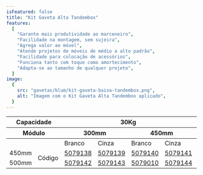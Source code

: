 ```yaml
---
isFeatured: false
title: "Kit Gaveta Alta Tandembox"
features:
  [
    "Garante mais produtividade ao marceneiro",
    "Facilidade na montagem, sem sujeira",
    "Agrega valor ao móvel",
    "Atende projetos de móveis de médio a alto padrão",
    "Facilidade para colocação de acessórios",
    "Funciona tanto com toque como amortecimento",
    "Adapta-se ao tamanho de qualquer projeto",
  ]
image:
  {
    src: "gavetas/blum/kit-gaveta-baixa-tandembox.png",
    alt: "Imagem com o Kit Gaveta Alta Tandembox aplicado",
  }
---
```


<table>
    <thead>
      <tr>
        <th colspan="2">Capacidade</th>
        <th colspan="4">30Kg</th>
        <th colspan="4">50Kg</th>
      </tr>
      <tr>
        <th colspan="2">Módulo</th>
        <th colspan="2">300mm</th>
        <th colspan="2">450mm</th>
        <th colspan="2">600mm</th>
        <th colspan="2">900mm</th>
      </tr>
    </thead>
    <tbody>
      <tr>
        <td></td>
        <td></td> 
        <td>Branco</td>
        <td>Cinza</td>
        <td>Branco</td>
        <td>Cinza</td>
        <td>Branco</td>
        <td>Cinza</td>
        <td>Branco</td>
        <td>Cinza</td>
      </tr>
      <tr>
        <td>450mm</td>
        <td rowspan="2">Código</td> 
        <td><a title="Abrir produto no e-commerce Leo" href="https://www.leomadeiras.com.br/product/prod-3-
Kit_Gaveta_Alta_Branca_450mm_Tamdembox_para_Nicho_300mm_Blum?region_id=100100" target="_blank">5079138</a></td>
        <td><a title="Abrir produto no e-commerce Leo" href="https://www.leomadeiras.com.br/product/prod-3-
Kit_Gaveta_Alta_Cinza_450mm_Tamdembox_para_Nicho_300mm_Blum?region_id=100100" target="_blank">5079139</a></td>
        <td><a title="Abrir produto no e-commerce Leo" href="https://www.leomadeiras.com.br/product/prod-3-
Kit_Gaveta_Alta_Branca_450mm_Tamdembox_para_Nicho_450mm_Blum?region_id=100100" target="_blank">5079140</a></td>
        <td><a title="Abrir produto no e-commerce Leo" href="https://www.leomadeiras.com.br/product/prod-3-
Kit_Gaveta_Alta_Cinza_450mm_Tamdembox_para_Nicho_450mm_Blum?region_id=100100" target="_blank">5079141</a></td>
        <td><a title="Abrir produto no e-commerce Leo" href="https://www.leomadeiras.com.br/product/prod-3-
Kit_Gaveta_Alta_Branca_450mm_Tamdembox_para_Nicho_600mm_Blum?region_id=100100" target="_blank">5079145</a></td>
        <td><a title="Abrir produto no e-commerce Leo" href="https://www.leomadeiras.com.br/product/prod-3-
Kit_Gaveta_Alta_Cinza_450mm_Tamdembox_para_Nicho_600mm_Blum?region_id=100100" target="_blank">5079011</a></td>
        <td><a title="Abrir produto no e-commerce Leo" href="https://www.leomadeiras.com.br/product/prod-3-
Kit_Gaveta_Alta_Branca_450mm_Tamdembox_para_Nicho_900mm_Blum?region_id=100100" target="_blank">5079146</a></td>
        <td><a title="Abrir produto no e-commerce Leo" href="https://www.leomadeiras.com.br/product/prod-3-
Kit_Gaveta_Alta_Cinza_450mm_Tamdembox_para_Nicho_900mm_Blum?region_id=100100" target="_blank">5079012</a></td>
      </tr>
      <tr>
        <td>500mm</td>
        <td><a title="Abrir produto no e-commerce Leo" href="https://www.leomadeiras.com.br/product/prod-3-
Kit_Gaveta_Alta_Branca_500mm_Tamdembox_para_Nicho_300mm_Blum?region_id=100100" target="_blank">5079142</a></td>
        <td><a title="Abrir produto no e-commerce Leo" href="https://www.leomadeiras.com.br/product/prod-3-
Kit_Gaveta_Alta_Cinza_500mm_Tamdembox_para_Nicho_300mm_Blum?region_id=100100" target="_blank">5079143</a></td>
        <td><a title="Abrir produto no e-commerce Leo" href="https://www.leomadeiras.com.br/product/prod-3-
Kit_Gaveta_Alta_Branca_500mm_Tamdembox_para_Nicho_450mm_Blum?region_id=100100" target="_blank">5079010</a></td>
        <td><a title="Abrir produto no e-commerce Leo" href="https://www.leomadeiras.com.br/product/prod-3-
Kit_Gaveta_Alta_Cinza_500mm_Tamdembox_para_Nicho_450mm_Blum?region_id=100100" target="_blank">5079144</a></td>
        <td><a title="Abrir produto no e-commerce Leo" href="https://www.leomadeiras.com.br/product/prod-3-
Kit_Gaveta_Alta_Branca_500mm_Tamdembox_para_Nicho_600mm_Blum?region_id=100100" target="_blank">5079013</a></td>
        <td><a title="Abrir produto no e-commerce Leo" href="https://www.leomadeiras.com.br/product/prod-3-
Kit_Gaveta_Alta_Cinza_500mm_Tamdembox_para_Nicho_600mm_Blum?region_id=100100" target="_blank">5079147</a></td>
        <td><a title="Abrir produto no e-commerce Leo" href="https://www.leomadeiras.com.br/product/prod-3-
Kit_Gaveta_Alta_Branca_500mm_Tamdembox_para_Nicho_900mm_Blum?region_id=100100" target="_blank">5079148</a></td>
        <td><a title="Abrir produto no e-commerce Leo" href="https://www.leomadeiras.com.br/product/prod-3-
Kit_Gaveta_Alta_Cinza_500mm_Tamdembox_para_Nicho_900mm_Blum?region_id=100100" target="_blank">5079149</a></td>
      </tr>
    </tbody>
  </table>
